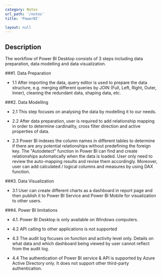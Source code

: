 ```yaml
---
category: Notes
url_path: '/notes'
title: 'PowerBI'

layout: null
---
```


## Description

The workflow of Power BI Desktop consists of 3 steps including data preparation, data modelling and data visualization. 

###1. Data Preparation

+ 1.1 After importing the data, query editor is used to prepare the data structure, e.g. merging different queries by JOIN (Full, Left, Right, Outer, Inner), cleaning the redundant data, shaping data, etc.

###2. Data Modelling

+ 2.1 This step focuses on analysing the data by modelling it to our needs.

+ 2.2 After data preparation, user is required to add relationship mapping in order to determine cardinality, cross filter direction and active properties of data.

+ 2.3 Power BI indexes the column names in different tables to determine if there are any potential relationships without predefining the foreign key. The "Autodetect" function in Power BI can find and create relationships automatically when the data is loaded. User only need to review the auto-mapping results and revise them accordingly.  Moreover, user can add calculated / logical columns and measures by using DAX function.

###3. Data Visualization

+ 3.1 User can create different charts as a dashboard in report page and then publish it to Power BI Service and Power BI Mobile for visualization to other users.

###4. Power BI limitations

+ 4.1. Power BI Desktop is only available on Windows computers.

+ 4.2 API calling to other applications is not supported

+ 4.3 The audit log focuses on function and activity level only. Details on what data and which dashboard being viewed by user cannot reflect from the audit log.

+ 4.4 The authentication of Power BI service & API is supported by Azure Active Directory only. It does not support other  third-party authentication.

